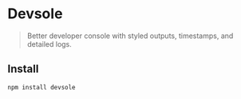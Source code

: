 # Devsole

> Better developer console with styled outputs, timestamps, and detailed logs.

## Install

```bash
npm install devsole
